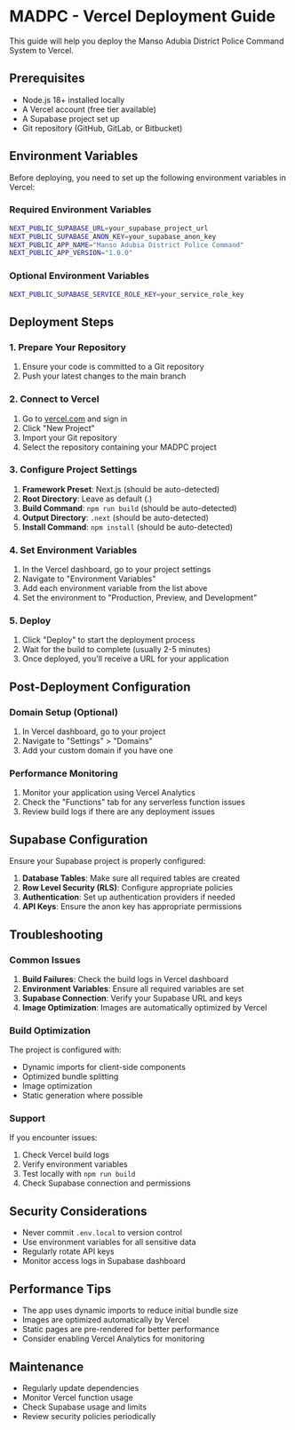 # MADPC - Vercel Deployment Guide

This guide will help you deploy the Manso Adubia District Police Command System to Vercel.

## Prerequisites

- Node.js 18+ installed locally
- A Vercel account (free tier available)
- A Supabase project set up
- Git repository (GitHub, GitLab, or Bitbucket)

## Environment Variables

Before deploying, you need to set up the following environment variables in Vercel:

### Required Environment Variables

```bash
NEXT_PUBLIC_SUPABASE_URL=your_supabase_project_url
NEXT_PUBLIC_SUPABASE_ANON_KEY=your_supabase_anon_key
NEXT_PUBLIC_APP_NAME="Manso Adubia District Police Command"
NEXT_PUBLIC_APP_VERSION="1.0.0"
```

### Optional Environment Variables

```bash
NEXT_PUBLIC_SUPABASE_SERVICE_ROLE_KEY=your_service_role_key
```

## Deployment Steps

### 1. Prepare Your Repository

1. Ensure your code is committed to a Git repository
2. Push your latest changes to the main branch

### 2. Connect to Vercel

1. Go to [vercel.com](https://vercel.com) and sign in
2. Click "New Project"
3. Import your Git repository
4. Select the repository containing your MADPC project

### 3. Configure Project Settings

1. **Framework Preset**: Next.js (should be auto-detected)
2. **Root Directory**: Leave as default (.)
3. **Build Command**: `npm run build` (should be auto-detected)
4. **Output Directory**: `.next` (should be auto-detected)
5. **Install Command**: `npm install` (should be auto-detected)

### 4. Set Environment Variables

1. In the Vercel dashboard, go to your project settings
2. Navigate to "Environment Variables"
3. Add each environment variable from the list above
4. Set the environment to "Production, Preview, and Development"

### 5. Deploy

1. Click "Deploy" to start the deployment process
2. Wait for the build to complete (usually 2-5 minutes)
3. Once deployed, you'll receive a URL for your application

## Post-Deployment Configuration

### Domain Setup (Optional)

1. In Vercel dashboard, go to your project
2. Navigate to "Settings" > "Domains"
3. Add your custom domain if you have one

### Performance Monitoring

1. Monitor your application using Vercel Analytics
2. Check the "Functions" tab for any serverless function issues
3. Review build logs if there are any deployment issues

## Supabase Configuration

Ensure your Supabase project is properly configured:

1. **Database Tables**: Make sure all required tables are created
2. **Row Level Security (RLS)**: Configure appropriate policies
3. **Authentication**: Set up authentication providers if needed
4. **API Keys**: Ensure the anon key has appropriate permissions

## Troubleshooting

### Common Issues

1. **Build Failures**: Check the build logs in Vercel dashboard
2. **Environment Variables**: Ensure all required variables are set
3. **Supabase Connection**: Verify your Supabase URL and keys
4. **Image Optimization**: Images are automatically optimized by Vercel

### Build Optimization

The project is configured with:
- Dynamic imports for client-side components
- Optimized bundle splitting
- Image optimization
- Static generation where possible

### Support

If you encounter issues:
1. Check Vercel build logs
2. Verify environment variables
3. Test locally with `npm run build`
4. Check Supabase connection and permissions

## Security Considerations

- Never commit `.env.local` to version control
- Use environment variables for all sensitive data
- Regularly rotate API keys
- Monitor access logs in Supabase dashboard

## Performance Tips

- The app uses dynamic imports to reduce initial bundle size
- Images are optimized automatically by Vercel
- Static pages are pre-rendered for better performance
- Consider enabling Vercel Analytics for monitoring

## Maintenance

- Regularly update dependencies
- Monitor Vercel function usage
- Check Supabase usage and limits
- Review security policies periodically
